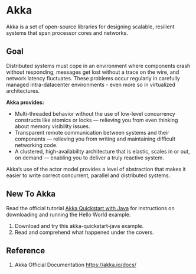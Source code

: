 # Akka 

Akka is a set of open-source libraries for designing scalable, resilient systems that span processor cores and networks.  

## Goal
Distributed systems must cope in an environment where components crash without responding, messages get lost without a trace on the wire, and network latency fluctuates. These problems occur regularly in carefully managed intra-datacenter environments - even more so in virtualized architectures.  

**Akka provides:**
- Multi-threaded behavior without the use of low-level concurrency constructs like atomics or locks — relieving you from even thinking about memory visibility issues.
- Transparent remote communication between systems and their components — relieving you from writing and maintaining difficult networking code.
- A clustered, high-availability architecture that is elastic, scales in or out, on demand — enabling you to deliver a truly reactive system.

Akka’s use of the actor model provides a level of abstraction that makes it easier to write correct concurrent, parallel and distributed systems.  

## New To Akka
Read the official tutorial [Akka Quickstart with Java](https://developer.lightbend.com/guides/akka-quickstart-java/?_ga=2.242574986.900790249.1514412953-1749038404.1513753107?_ga=2.242574986.900790249.1514412953-1749038404.1513753107?_ga=2.242574986.900790249.1514412953-1749038404.1513753107?_ga=2.242574986.900790249.1514412953-1749038404.1513753107) for instructions on downloading and running the Hello World example.     

1. Download and try this akka-quickstart-java example.  
2. Read and comprehend what happened under the covers.  


## Reference
1. Akka Official Documentation https://akka.io/docs/
